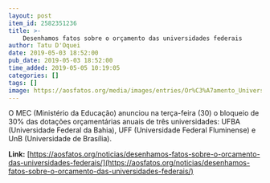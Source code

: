 ```yaml
---
layout: post
item_id: 2582351236
title: >-
    Desenhamos fatos sobre o orçamento das universidades federais
author: Tatu D'Oquei
date: 2019-05-03 18:52:00
pub_date: 2019-05-03 18:52:00
time_added: 2019-05-05 10:19:05
categories: []
tags: []
image: https://aosfatos.org/media/images/entries/Or%C3%A7amento_Universidades.jpg.1860x1080_q85_box-85%2C117%2C1557%2C972_crop_upscale.jpg
---
```


O MEC (Ministério da Educação) anunciou na terça-feira (30) o bloqueio de 30% das dotações orçamentárias anuais de três universidades: UFBA (Universidade Federal da Bahia), UFF (Universidade Federal Fluminense) e UnB (Universidade de Brasília).

**Link:** [https://aosfatos.org/noticias/desenhamos-fatos-sobre-o-orcamento-das-universidades-federais/](https://aosfatos.org/noticias/desenhamos-fatos-sobre-o-orcamento-das-universidades-federais/)

